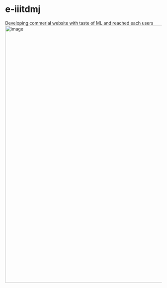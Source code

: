 # e-iiitdmj
Developing commerial website with taste of ML and reached each users
<img width="824" alt="image" src="https://github.com/user-attachments/assets/5e95a5b7-da52-4cf5-b27f-c98e349a4c7c" />
